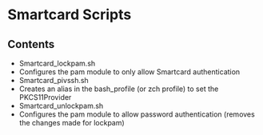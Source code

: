 # Smartcard Scripts

## Contents
- Smartcard_lockpam.sh
 - Configures the pam module to only allow Smartcard authentication
- Smartcard_pivssh.sh
 - Creates an alias in the bash_profile (or zch profile) to set the PKCS11Provider
- Smartcard_unlockpam.sh
 - Configures the pam module to allow password authentication (removes the changes made for lockpam)